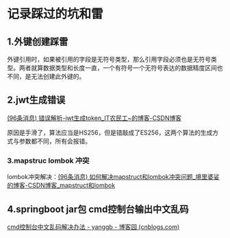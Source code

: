 # 记录踩过的坑和雷



## 1.外键创建踩雷

外键引用时，如果被引用的字段是无符号类型，那么引用字段必须也是无符号类型。两者就算数据类型和长度一直，一个有符号一个无符号表达的数据精度区间也不同，是无法创建此外键的。

## 2.jwt生成错误

[(96条消息) 错误解析-jwt生成token_IT农民工~的博客-CSDN博客](https://blog.csdn.net/anyifeiyi/article/details/122395931)

原因是手滑了，算法应当是HS256，但是错敲成了ES256，这两个算法的生成方式与参数都不同，所有会报错。

### 3.mapstruc lombok 冲突

lombok冲突解决：[(96条消息) 如何解决mapstruct和lombok冲突问题_境里婆娑的博客-CSDN博客_mapstruct和lombok](https://blog.csdn.net/TreeShu321/article/details/122354126)

## 4.springboot jar包 cmd控制台输出中文乱码

[cmd控制台中文乱码解决办法 - yanggb - 博客园 (cnblogs.com)](https://www.cnblogs.com/yanggb/p/10794950.html)
